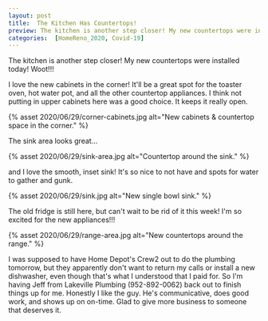 ```yaml
---
layout: post
title:  The Kitchen Has Countertops!
preview: The kitchen is another step closer! My new countertops were installed today! Woot!!!
categories:  [HomeReno_2020, Covid-19]
---
```


The kitchen is another step closer! My new countertops were installed today! Woot!!!

I love the new cabinets in the corner! It'll be a great spot for the toaster oven, hot water pot, and all the other countertop appliances. I think not putting in upper cabinets here was a good choice. It keeps it really open.

{% asset 2020/06/29/corner-cabinets.jpg alt="New cabinets & countertop space in the corner." %}

The sink area looks great...

{% asset 2020/06/29/sink-area.jpg alt="Countertop around the sink." %}

and I love the smooth, inset sink! It's so nice to not have and spots for water to gather and gunk. 

{% asset 2020/06/29/sink.jpg alt="New single bowl sink." %}

The old fridge is still here, but can't wait to be rid of it this week! I'm so excited for the new appliances!!!  

{% asset 2020/06/29/range-area.jpg alt="New countertops around the range." %}

I was supposed to have Home Depot's Crew2 out to do the plumbing tomorrow, but they apparently don't want to return my calls or install a new dishwasher, even though that's what I understood that I paid for. So I'm having Jeff from Lakeville Plumbing (952-892-0062) back out to finish things up for me. Honestly I like the guy. He's communicative, does good work, and shows up on on-time. Glad to give more business to someone that deserves it. 


